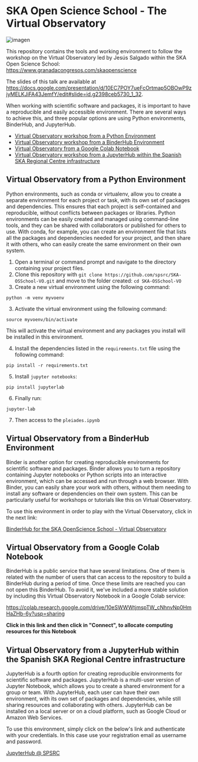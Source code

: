 # SKA Open Science School - The Virtual Observatory
![imagen](https://user-images.githubusercontent.com/7033451/236428499-32af9f82-7bf5-4128-a8af-b935e5b4a337.png)


This repository contains the tools and working environment to follow the workshop on the Virtual Observatory led by Jesús Salgado within the SKA Open Science School: https://www.granadacongresos.com/skaopenscience

The slides of this talk are available at 
https://docs.google.com/presentation/d/10EC7POY7ueFcOrtmap5OBOwP9zjyMELKJiFA43JemfY/edit#slide=id.g2398ceb5730_1_32.

When working with scientific software and packages, it is important to have a reproducible and easily accessible environment. There are several ways to achieve this, and three popular options are using Python environments, BinderHub, and JupyterHub.

* [Virtual Observatory workshop from a Python Environment](#virtual-observatory-from-a-python-environment)
* [Virtual Observatory workshop from a BinderHub Environment](#virtual-observatory-from-a-binderhub-environment)
* [Virtual Observatory from a Google Colab Notebook](#virtual-observatory-from-a-google-colab-notebook)
* [Virtual Observatory workshop from a JupyterHub within the Spanish SKA Regional Centre infrastructure](#virtual-observatory-from-a-jupyterhub-within-the-spanish-ska-regional-centre-infrastructure)

## Virtual Observatory from a Python Environment

Python environments, such as conda or virtualenv, allow you to create a separate environment for each project or task, with its own set of packages and dependencies. This ensures that each project is self-contained and reproducible, without conflicts between packages or libraries. Python environments can be easily created and managed using command-line tools, and they can be shared with collaborators or published for others to use. With conda, for example, you can create an environment file that lists all the packages and dependencies needed for your project, and then share it with others, who can easily create the same environment on their own system.

1. Open a terminal or command prompt and navigate to the directory containing your project files.
2. Clone this repository with `git clone https://github.com/spsrc/SKA-OSSchool-VO.git` and move to the folder created: `cd SKA-OSSchool-VO`
2. Create a new virtual environment using the following command:

``python -m venv myvoenv``

3. Activate the virtual environment using the following command:

``source myvoenv/bin/activate``

This will activate the virtual environment and any packages you install will be installed in this environment.

4. Install the dependencies listed in the `requirements.txt` file using the following command:

``pip install -r requirements.txt``

5. Install `jupyter notebooks`:

``pip install jupyterlab``

6. Finally run:

``jupyter-lab``

7. Then access to the `pleiades.ipynb`

## Virtual Observatory from a BinderHub Environment

Binder is another option for creating reproducible environments for scientific software and packages. Binder allows you to turn a repository containing Jupyter notebooks or Python scripts into an interactive environment, which can be accessed and run through a web browser. With Binder, you can easily share your work with others, without them needing to install any software or dependencies on their own system. This can be particularly useful for workshops or tutorials like this on Virtual Observatory.

To use this environment in order to play with the Virtual Observatory, click in the next link:

[BinderHub for the SKA OpenScience School - Virtual Observatory](https://mybinder.org/v2/gh/spsrc/SKA-OSSchool-VO/HEAD?labpath=pleiades.ipynb)


## Virtual Observatory from a Google Colab Notebook

BinderHub is a public service that have several limitations. One of them is related with the number of users that can access to the repository to build a BinderHub during a period of time. Once these limits are reached you can not open this BinderHub. To avoid it, we've included a more stable solution by including this Virtual Observatory Notebook in a Google Colab service:

https://colab.research.google.com/drive/10eSWWWtjmspTW_cNhnvNp0HmHaZHb-6y?usp=sharing

**Click in this link and then click in "Connect", to allocate computing resources for this Notebook**


## Virtual Observatory from a JupyterHub within the Spanish SKA Regional Centre infrastructure

JupyterHub is a fourth option for creating reproducible environments for scientific software and packages. JupyterHub is a multi-user version of Jupyter Notebook, which allows you to create a shared environment for a group or team. With JupyterHub, each user can have their own environment, with its own set of packages and dependencies, while still sharing resources and collaborating with others. JupyterHub can be installed on a local server or on a cloud platform, such as Google Cloud or Amazon Web Services.

To use this environment, simply click on the below's link and authenticate with your credentials. In this case use your registration email as username and password.

[JupyterHub @ SPSRC](https://spsrc-jupyter.iaa.csic.es/soos/)

